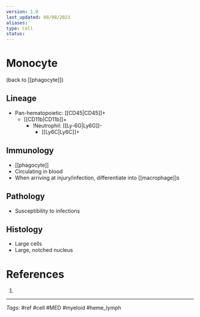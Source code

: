 ```yaml
---
version: 1.0
last_updated: 08/08/2023
aliases: 
type: Cell
status: 
---
```


# Monocyte

(back to [[phagocyte]])

## Lineage
- Pan-hematopoietic: [[CD45\|CD45]]+
	- [[CD11b|CD11b]]+
		- !Neutrophil: [[Ly-6G|Ly6G]]-
			- [[Ly6C|Ly6C]]+
## Immunology
- [[phagocyte]]
- Circulating in blood
- When arriving at injury/infection, differentiate into [[macrophage]]s
## Pathology
- Susceptibility to infections
## Histology
- Large cells
- Large, notched nucleus

# References
1. 

---
_Tags:_ #ref #cell #MED #myeloid #heme_lymph 